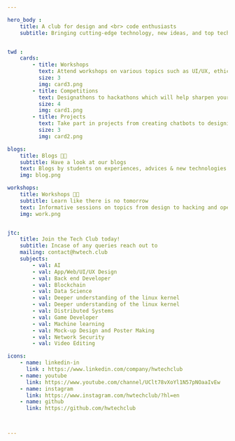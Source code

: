 ```yaml
---

hero_body :
    title: A club for design and <br> code enthusiasts
    subtitle: Bringing cutting-edge technology, new ideas, and top tech-innovators to you


twd :
    cards:
        - title: Workshops
          text: Attend workshops on various topics such as UI/UX, ethical hacking and IPFS
          size: 3
          img: card3.png
        - title: Competitions
          text: Designathons to hackathons which will help sharpen your skills and competitiveness.
          size: 4
          img: card1.png
        - title: Projects
          text: Take part in projects from creating chatbots to designing website generators.
          size: 3
          img: card2.png

blogs:
    title: Blogs 🧑‍💻
    subtitle: Have a look at our blogs
    text: Blogs by students on experiences, advices & new technologies. Feel free to publish your own thoughts or experiences here!
    img: blog.png

workshops:
    title: Workshops 🧑‍🔧
    subtitle: Learn like there is no tomorrow
    text: Informative sessions on topics from design to hacking and operating systems
    img: work.png


jtc:
    title: Join the Tech Club today!
    subtitle: Incase of any queries reach out to
    mailing: contact@hwtech.club
    subjects:
        - val: AI
        - val: App/Web/UI/UX Design
        - val: Back end Developer
        - val: Blockchain
        - val: Data Science
        - val: Deeper understanding of the linux kernel
        - val: Deeper understanding of the linux kernel
        - val: Distributed Systems
        - val: Game Developer
        - val: Machine learning
        - val: Mock-up Design and Poster Making
        - val: Network Security
        - val: Video Editing

icons:
    - name: linkedin-in
      link : https://www.linkedin.com/company/hwtechclub
    - name: youtube
      link: https://www.youtube.com/channel/UClt78vXoYl1N57pNOaaIvEw
    - name: instagram
      link: https://www.instagram.com/hwtechclub/?hl=en
    - name: github
      link: https://github.com/hwtechclub



---
```


